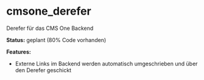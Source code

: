 # cmsone_derefer
Derefer für das CMS One Backend

**Status:** geplant (80% Code vorhanden)

**Features:**
* Externe Links im Backend werden automatisch umgeschrieben und über den Derefer geschickt
